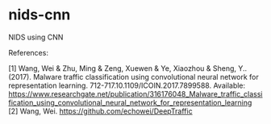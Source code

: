 # nids-cnn
NIDS using CNN

References:

[1] Wang, Wei & Zhu, Ming & Zeng, Xuewen & Ye, Xiaozhou & Sheng, Y.. (2017). Malware traffic classification using convolutional neural network for representation learning. 712-717.10.1109/ICOIN.2017.7899588. Available: https://www.researchgate.net/publication/316176048_Malware_traffic_classification_using_convolutional_neural_network_for_representation_learning 
[2] Wang, Wei. https://github.com/echowei/DeepTraffic

